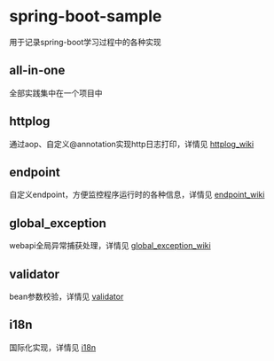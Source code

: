 # spring-boot-sample

用于记录spring-boot学习过程中的各种实现

## all-in-one
全部实践集中在一个项目中

## httplog
通过aop、自定义@annotation实现http日志打印，详情见 [httplog_wiki](https://github.com/wangyuheng/spring-boot-sample/wiki/httplog_wiki)

## endpoint
自定义endpoint，方便监控程序运行时的各种信息，详情见 [endpoint_wiki](https://github.com/wangyuheng/spring-boot-sample/wiki/endpoint_wiki)

## global_exception
webapi全局异常捕获处理，详情见 [global_exception_wiki](https://github.com/wangyuheng/spring-boot-sample/wiki/global_exception_wiki)

## validator
bean参数校验，详情见 [validator](https://github.com/wangyuheng/spring-boot-sample/wiki/validator_wiki)

## i18n
国际化实现，详情见 [i18n](https://github.com/wangyuheng/spring-boot-sample/wiki/i18n_wiki)